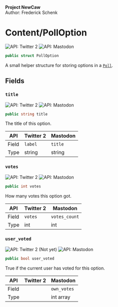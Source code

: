 **Project NewCaw** \
Author: Frederick Schenk

# Content/PollOption

![API: Twitter 2](https://img.shields.io/badge/API-Twitter%202-blue?style=flat-square) ![API: Mastodon](https://img.shields.io/badge/API-Mastodon-purple?style=flat-square)

```c#
public struct PollOption
```

A small helper structure for storing options in a [`Poll`](../class/Poll.md).

## Fields

### `title`

![API: Twitter 2](https://img.shields.io/badge/API-Twitter%202-blue?style=flat-square) ![API: Mastodon](https://img.shields.io/badge/API-Mastodon-purple?style=flat-square)

```c#
public string title
```

The title of this option.

| API   | Twitter 2 | Mastodon |
| ----- | --------- | -------- |
| Field | `label`   | `title`  |
| Type  | string    | string   |

### `votes`

![API: Twitter 2](https://img.shields.io/badge/API-Twitter%202-blue?style=flat-square) ![API: Mastodon](https://img.shields.io/badge/API-Mastodon-purple?style=flat-square)

```c#
public int votes
```

How many votes this option got.

| API   | Twitter 2 | Mastodon      |
| ----- | --------- | ------------- |
| Field | `votes`   | `votes_count` |
| Type  | int       | int           |

### `user_voted`

![API: Twitter 2 (Not yet)](https://img.shields.io/badge/API-Twitter%202%20(Not%20yet)-darkred?style=flat-square) ![API: Mastodon](https://img.shields.io/badge/API-Mastodon-purple?style=flat-square)

```c#
public bool user_voted
```

True if the current user has voted for this option.

| API   | Twitter 2 | Mastodon    |
| ----- | --------- | ----------- |
| Field |           | `own_votes` |
| Type  |           | int array   |
